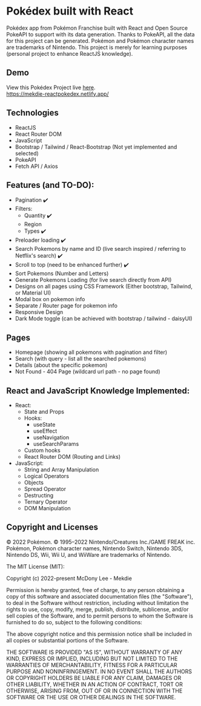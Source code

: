 # Pokédex built with React

Pokédex app from Pokémon Franchise built with React and Open Source PokeAPI to support with its data generation. Thanks to PokeAPI, all the data for this project can be generated. Pokémon and Pokémon character names are trademarks of Nintendo. This project is merely for learning purposes (personal project to enhance ReactJS knowledge).

## Demo

View this Pokédex Project live [here](https://mekdie-reactpokedex.netlify.app/).
<br>
https://mekdie-reactpokedex.netlify.app/

## Technologies

-   ReactJS
-   React Router DOM
-   JavaScript
-   Bootstrap / Tailwind / React-Bootstrap (Not yet implemented and selected)
-   PokeAPI
-   Fetch API / Axios

## Features (and TO-DO):

-   Pagination ✔️
-   Filters:
    -   Quantity ✔️
    -   Region
    -   Types ✔️
-   Preloader loading ✔️
-   Search Pokemons by name and ID (live search inspired / referring to Netflix's search) ✔️
-   Scroll to top (need to be enhanced further) ✔️
-   Sort Pokemons (Number and Letters)
-   Generate Pokemons Loading (for live search directly from API)
-   Designs on all pages using CSS Framework (Either bootstrap, Tailwind, or Material UI)
-   Modal box on pokemon info
-   Separate / Router page for pokemon info
-   Responsive Design
-   Dark Mode toggle (can be achieved with bootstrap / tailwind - daisyUI)

## Pages

-   Homepage (showing all pokemons with pagination and filter)
-   Search (with query - list all the searched pokemons)
-   Details (about the specific pokemon)
-   Not Found - 404 Page (wildcard url path - no page found)

## React and JavaScript Knowledge Implemented:

-   React:
    -   State and Props
    -   Hooks:
        -   useState
        -   useEffect
        -   useNavigation
        -   useSearchParams
    -   Custom hooks
    -   React Router DOM (Routing and Links)
-   JavaScript:
    -   String and Array Manipulation
    -   Logical Operators
    -   Objects
    -   Spread Operator
    -   Destructing
    -   Ternary Operator
    -   DOM Manipulation

## Copyright and Licenses

© 2022 Pokémon. © 1995–2022 Nintendo/Creatures Inc./GAME FREAK inc. Pokémon, Pokémon character names, Nintendo Switch, Nintendo 3DS, Nintendo DS, Wii, Wii U, and WiiWare are trademarks of Nintendo.

The MIT License (MIT):

Copyright (c) 2022-present McDony Lee - Mekdie

Permission is hereby granted, free of charge, to any person obtaining a copy
of this software and associated documentation files (the "Software"), to deal
in the Software without restriction, including without limitation the rights
to use, copy, modify, merge, publish, distribute, sublicense, and/or sell
copies of the Software, and to permit persons to whom the Software is
furnished to do so, subject to the following conditions:

The above copyright notice and this permission notice shall be included in all
copies or substantial portions of the Software.

THE SOFTWARE IS PROVIDED "AS IS", WITHOUT WARRANTY OF ANY KIND, EXPRESS OR
IMPLIED, INCLUDING BUT NOT LIMITED TO THE WARRANTIES OF MERCHANTABILITY,
FITNESS FOR A PARTICULAR PURPOSE AND NONINFRINGEMENT. IN NO EVENT SHALL THE
AUTHORS OR COPYRIGHT HOLDERS BE LIABLE FOR ANY CLAIM, DAMAGES OR OTHER
LIABILITY, WHETHER IN AN ACTION OF CONTRACT, TORT OR OTHERWISE, ARISING FROM,
OUT OF OR IN CONNECTION WITH THE SOFTWARE OR THE USE OR OTHER DEALINGS IN THE
SOFTWARE.
